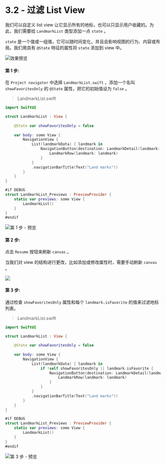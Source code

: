 # 3.2 - 过滤 List View

我们可以自定义 list view 让它显示所有的地标，也可以只显示用户收藏的。为此，我们需要给 `LandmarkList` 类型添加一点 `state` 。

`state` 是一个值或一组值，它可以随时间变化，并且会影响视图的行为、内容或布局。我们用具有 `@State` 特征的属性将 `state` 添加到 view 中。

![&#x6548;&#x679C;&#x9884;&#x89C8;](../../../.gitbook/assets/image%20%2825%29.png)

#### 第 1 步:

 在 `Project navigator` 中选择 `LandmarkList.swift` ，添加一个名叫 `showFavoritesOnly` 的 `@State` 属性，把它的初始值设为 `false` 。

> LandmarkList.swift

```swift
import SwiftUI

struct LandmarkList : View {
    
    @State var showFavoritesOnly = false
    
    var body: some View {
        NavigationView {
            List(landmarkData) { landmark in
                NavigationButton(destination: LandmarkDetail(landmark: landmark)) {
                    LandmarkRow(landmark: landmark)
                }
            }
            .navigationBarTitle(Text("Land marks"))
        }
    }
}

#if DEBUG
struct LandmarkList_Previews : PreviewProvider {
    static var previews: some View {
        LandmarkList()
    }
}
#endif
```

![&#x7B2C; 1 &#x6B65; - &#x9884;&#x89C8;](../../../.gitbook/assets/image%20%2863%29.png)

#### 第 2 步:

点击 `Resume` 按钮来刷新 `canvas` 。

当我们对 view 的结构进行更改，比如添加或修改属性时，需要手动刷新 `canvas` 。

![](../../../.gitbook/assets/image%20%2844%29.png)

#### 第 3 步:

通过检查 `showFavoritesOnly` 属性和每个 `landmark.isFavorite` 的值来过滤地标列表。

> LandmarkList.swift

```swift
import SwiftUI

struct LandmarkList : View {
    
    @State var showFavoritesOnly = false
    
    var body: some View {
        NavigationView {
            List(landmarkData) { landmark in
                if !self.showFavoritesOnly || landmark.isFavorite {
                    NavigationButton(destination: LandmarkDetail(landmark: landmark)) {
                        LandmarkRow(landmark: landmark)
                    }
                }
            }
            .navigationBarTitle(Text("Land marks"))
        }
    }
}

#if DEBUG
struct LandmarkList_Previews : PreviewProvider {
    static var previews: some View {
        LandmarkList()
    }
}
#endif
```

![&#x7B2C; 3 &#x6B65; - &#x9884;&#x89C8;](../../../.gitbook/assets/image%20%282%29.png)

